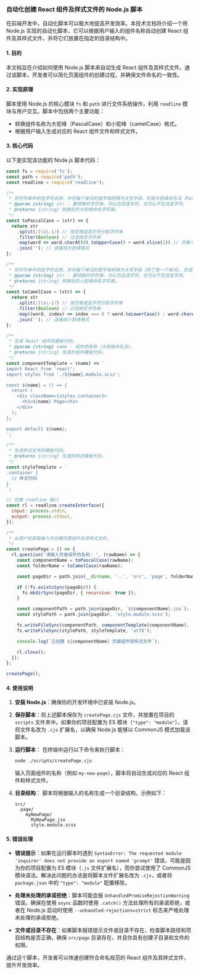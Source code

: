 
### 自动化创建 React 组件及样式文件的 Node.js 脚本

在前端开发中，自动化脚本可以极大地提高开发效率。本技术文档将介绍一个用 Node.js 实现的自动化脚本，它可以根据用户输入的组件名称自动创建 React 组件及其样式文件，并将它们放置在指定的目录结构中。

#### 1. 目的

本文档旨在介绍如何使用 Node.js 脚本来自动生成 React 组件及其样式文件。通过该脚本，开发者可以简化页面组件的创建过程，并确保文件命名的一致性。

#### 2. 实现原理

脚本使用 Node.js 的核心模块 `fs` 和 `path` 进行文件系统操作，利用 `readline` 模块与用户交互。脚本中包括两个主要功能：
- 转换组件名称为大驼峰（PascalCase）和小驼峰（camelCase）格式。
- 根据用户输入生成对应的 React 组件文件和样式文件。

#### 3. 核心代码

以下是实现该功能的 Node.js 脚本代码：

```javascript
const fs = require('fs');
const path = require('path');
const readline = require('readline');

/**
 * 将字符串中的连字符去除，并将每个单词的首字母转换为大写字母，形成大驼峰命名法（PascalCase）。
 * @param {string} str - 要转换的字符串。可以包含连字符，也可以不包含连字符。
 * @returns {string} 转换后的大驼峰命名字符串。
 */
const toPascalCase = (str) => {
  return str
    .split(/[\s\-]/) // 按空格或连字符分割字符串
    .filter(Boolean) // 过滤掉空字符串
    .map(word => word.charAt(0).toUpperCase() + word.slice(1)) // 将每个单词首字母大写
    .join(''); // 连接成大驼峰格式
};

/**
 * 将字符串中的连字符去除，并将每个单词的首字母转换为大写字母（除了第一个单词），形成小驼峰命名法（camelCase）。
 * @param {string} str - 要转换的字符串。可以包含连字符，也可以不包含连字符。
 * @returns {string} 转换后的小驼峰命名字符串。
 */
const toCamelCase = (str) => {
  return str
    .split(/[\s\-]/) // 按空格或连字符分割字符串
    .filter(Boolean) // 过滤掉空字符串
    .map((word, index) => index === 0 ? word.toLowerCase() : word.charAt(0).toUpperCase() + word.slice(1)) // 首字母大写（除了第一个单词）
    .join(''); // 连接成小驼峰格式
};

/**
 * 生成 React 组件的模板代码。
 * @param {string} name - 组件的名称（大驼峰命名法）。
 * @returns {string} 生成的组件模板代码。
 */
const componentTemplate = (name) => `
import React from 'react';
import styles from './${name}.module.scss';

const ${name} = () => {
  return (
    <div className={styles.container}>
      <h1>${name} Page</h1>
    </div>
  );
};

export default ${name};
`;

/**
 * 生成样式文件的模板代码。
 * @returns {string} 生成的样式模板代码。
 */
const styleTemplate = `
.container {
  // 样式代码
}
`;

// 创建 readline 接口
const rl = readline.createInterface({
  input: process.stdin,
  output: process.stdout,
});

/**
 * 从用户处获取输入并创建页面组件及其样式文件。
 */
const createPage = () => {
  rl.question('请输入页面组件的名称: ', (rawName) => {
    const componentName = toPascalCase(rawName);
    const folderName = toCamelCase(rawName);

    const pageDir = path.join(__dirname, '..', 'src', 'page', folderName);

    if (!fs.existsSync(pageDir)) {
      fs.mkdirSync(pageDir, { recursive: true });
    }

    const componentPath = path.join(pageDir, `${componentName}.jsx`);
    const stylePath = path.join(pageDir, 'style.module.scss');

    fs.writeFileSync(componentPath, componentTemplate(componentName), 'utf8');
    fs.writeFileSync(stylePath, styleTemplate, 'utf8');

    console.log(`已创建 ${componentName} 页面组件和样式文件`);

    rl.close();
  });
};

createPage();
```

#### 4. 使用说明

1. **安装 Node.js**：确保你的开发环境中已安装 Node.js。

2. **保存脚本**：将上述脚本保存为 `createPage.cjs` 文件，并放置在项目的 `scripts` 文件夹中。如果你的项目配置为 ES 模块（`"type": "module"`），请将文件名改为 `.cjs` 扩展名，以确保 Node.js 能够以 CommonJS 模式加载该脚本。

3. **运行脚本**：
   在终端中运行以下命令来执行脚本：
   ```bash
   node ./scripts/createPage.cjs
   ```
   输入页面组件的名称（例如 `my-new-page`），脚本将自动生成对应的 React 组件和样式文件。

4. **目录结构**：
   脚本将根据输入的名称生成一个目录结构，示例如下：
   ```
   src/
     page/
       myNewPage/
         MyNewPage.jsx
         style.module.scss
   ```

#### 5. 错误处理

- **错误提示**：如果在运行脚本时遇到 `SyntaxError: The requested module 'inquirer' does not provide an export named 'prompt'` 错误，可能是因为你的项目配置为 ES 模块（`.js` 文件扩展名），而你尝试使用了 CommonJS 模块语法。解决此问题的办法是将脚本文件扩展名改为 `.cjs`，或者将 `package.json` 中的 `"type": "module"` 配置移除。

- **处理未处理的承诺拒绝**：脚本可能会报 `UnhandledPromiseRejectionWarning` 错误。确保在使用 `async` 函数时使用 `.catch()` 方法处理所有的承诺拒绝，或者在 Node.js 启动时使用 `--unhandled-rejections=strict` 标志来严格处理未处理的承诺拒绝。

- **文件或目录不存在**：如果脚本报错提示文件或目录不存在，检查脚本路径和项目结构是否正确，确保 `src/page` 目录存在，并且你具有创建子目录和文件的权限。

通过这个脚本，开发者可以快速创建符合命名规范的 React 组件及其样式文件，提升开发效率。
